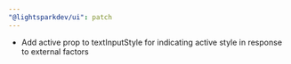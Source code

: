 ```yaml
---
"@lightsparkdev/ui": patch
---
```


- Add active prop to textInputStyle for indicating active style in response to external factors
